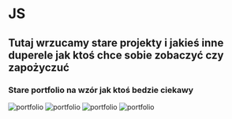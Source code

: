 # JS

## Tutaj wrzucamy stare projekty i jakieś inne duperele jak ktoś chce sobie zobaczyć czy zapożyczuć
### Stare portfolio na wzór jak ktoś bedzie ciekawy
![portfolio](https://github.com/user-attachments/assets/0a6dae18-8eb4-4648-9d57-75d271c2f6f9)
![portfolio](https://github.com/user-attachments/assets/e40d151a-f694-4dc5-904c-094a4924c2c3)
![portfolio](https://github.com/user-attachments/assets/f3173fdf-e0c4-4016-9249-6b8845e93220)
![portfolio](https://github.com/user-attachments/assets/3a475851-af08-4c3d-bb12-6c09eba9143f)
